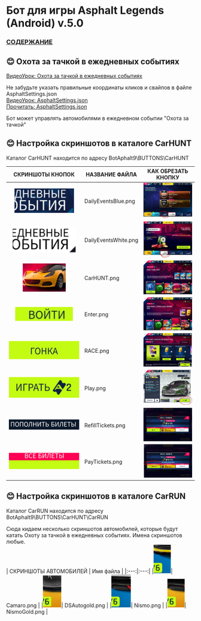 # __Бот для игры Asphalt Legends (Android) v.5.0__

### [СОДЕРЖАНИЕ](https://github.com/AUTOPILOTyoutube/bot-asphalt-legends-android/blob/main/README.md)  

## 😊 Охота за тачкой в ежедневных событиях

[ВидеоУрок: Охота за тачкой в ежедневных событиях](https://youtu.be/1QtGceXUpOA)

Не забудьте указать правильные координаты кликов и свайпов в файле AsphaltSettings.json  
[ВидеоУрок: AsphaltSettings.json](https://youtu.be/ooLLJdu3mHs)  
[Прочитать: AsphaltSettings.json ](https://github.com/AUTOPILOTyoutube/bot-asphalt-legends-android/blob/main/files/rus/09_AsphaltSettings_json.md)  

Бот может управлять автомобилями в ежедневном событии "Охота за тачкой"  

## 😊 Настройка скриншотов в каталоге CarHUNT  
Каталог CarHUNT находится по адресу BotAphalt9\BUTTONS\CarHUNT  

| СКРИНШОТЫ КНОПОК | НАЗВАНИЕ ФАЙЛА | КАК ОБРЕЗАТЬ КНОПКУ |
|:---:|---|:---:|
|![Иллюстрация к проекту](https://github.com/autopilotyoutube/bot-asphalt-legends-android/raw/main/files/rus/BotAphalt9/BUTTONS/CarHUNT/DailyEventsBlue.png)| DailyEventsBlue.png | ![Как обрезать](https://github.com/autopilotyoutube/bot-asphalt-legends-android/raw/main/files/pictures/10_car_hunt_daily_events/daily_events_black.png) |
|![Иллюстрация к проекту](https://github.com/autopilotyoutube/bot-asphalt-legends-android/raw/main/files/rus/BotAphalt9/BUTTONS/CarHUNT/DailyEventsWhite.png)| DailyEventsWhite.png | ![Как обрезать](https://github.com/autopilotyoutube/bot-asphalt-legends-android/raw/main/files/pictures/10_car_hunt_daily_events/daily_events_while.png) |
|![Иллюстрация к проекту](https://github.com/autopilotyoutube/bot-asphalt-legends-android/raw/main/files/rus/BotAphalt9/BUTTONS/CarHUNT/CarHUNT.png)| CarHUNT.png | ![Как обрезать](https://github.com/autopilotyoutube/bot-asphalt-legends-android/raw/main/files/pictures/10_car_hunt_daily_events/carhunt.png) |
|![Иллюстрация к проекту](https://github.com/autopilotyoutube/bot-asphalt-legends-android/raw/main/files/rus/BotAphalt9/BUTTONS/CarHUNT/Enter.png)| Enter.png | ![Как обрезать](https://github.com/autopilotyoutube/bot-asphalt-legends-android/raw/main/files/pictures/10_car_hunt_daily_events/Enter.png) |
|![Иллюстрация к проекту](https://github.com/autopilotyoutube/bot-asphalt-legends-android/raw/main/files/rus/BotAphalt9/BUTTONS/CarHUNT/RACE.png)| RACE.png | ![Как обрезать](https://github.com/autopilotyoutube/bot-asphalt-legends-android/raw/main/files/pictures/10_car_hunt_daily_events/race.png) |
|![Иллюстрация к проекту](https://github.com/autopilotyoutube/bot-asphalt-legends-android/raw/main/files/rus/BotAphalt9/BUTTONS/CarHUNT/Play.png)| Play.png | ![Как обрезать](https://github.com/autopilotyoutube/bot-asphalt-legends-android/raw/main/files/pictures/10_car_hunt_daily_events/play.png) |
|![Иллюстрация к проекту](https://github.com/autopilotyoutube/bot-asphalt-legends-android/raw/main/files/rus/BotAphalt9/BUTTONS/CarHUNT/RefillTickets.png)| RefillTickets.png | ![Как обрезать](https://github.com/autopilotyoutube/bot-asphalt-legends-android/raw/main/files/pictures/10_car_hunt_daily_events/RefillTickets.png) |
|![Иллюстрация к проекту](https://github.com/autopilotyoutube/bot-asphalt-legends-android/raw/main/files/rus/BotAphalt9/BUTTONS/CarHUNT/PayTickets.png)| PayTickets.png | ![Как обрезать](https://github.com/autopilotyoutube/bot-asphalt-legends-android/raw/main/files/pictures/10_car_hunt_daily_events/ALLtickets.png) |


## 😊 Настройка скриншотов в каталоге CarRUN
Каталог CarRUN находится по адресу BotAphalt9\BUTTONS\CarHUNT\CarRUN

Сюда кидаем несколько скриншотов автомобилей, которые будут катать Охоту за тачкой в ежедневных событиях. Имена скриншотов любые.  
| СКРИНШОТЫ АВТОМОБИЛЕЙ | Имя файла |
|:---:|:---:|
|![Иллюстрация к проекту](https://github.com/autopilotyoutube/bot-asphalt-legends-android/raw/main/files/rus/BotAphalt9/BUTTONS/CarHUNT/CarRUN/Camaro.png)| Camaro.png |
|![Иллюстрация к проекту](https://github.com/autopilotyoutube/bot-asphalt-legends-android/raw/main/files/rus/BotAphalt9/BUTTONS/CarHUNT/CarRUN/DSAutogold.png)| DSAutogold.png |
|![Иллюстрация к проекту](https://github.com/autopilotyoutube/bot-asphalt-legends-android/raw/main/files/rus/BotAphalt9/BUTTONS/CarHUNT/CarRUN/Nismo.png)| Nismo.png |
|![Иллюстрация к проекту](https://github.com/autopilotyoutube/bot-asphalt-legends-android/raw/main/files/rus/BotAphalt9/BUTTONS/CarHUNT/CarRUN/NismoGold.png)| NismoGold.png |


